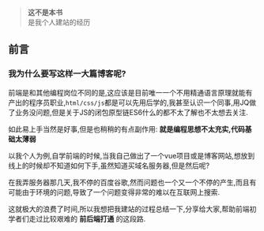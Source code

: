 > **这不是本书**  
是我个人建站的经历

## 前言

### 我为什么要写这样一大篇博客呢?

前端是和其他编程岗位不同的是,这应该是目前唯一一个不用精通语言原理就能有产出的程序员职业,`html/css/js`都是可以先用后学的,我甚至认识一个同事,用JQ做了业务没问题,但是关于JS的闭包原型链ES6什么的都不太了解也不太想去关注.  

如此易上手当然是好事,但是也稍稍的有点副作用: **就是编程思想不太充实,代码基础太薄弱**

以我个人为例,自学前端的时候,当我自己做出了一个vue项目或是博客网站,想放到线上的时候却不知道如何下手,虽然知道买域名服务器,但是然后呢?

在我弄服务器那几天,我不停的百度谷歌,然而问题也一个又一个不停的产生,而且有可能由于环境的问题,导致了一个问题变得非常的难以在互联网上搜索.

这就极大的浪费了时间,所以我想把我建站的过程总结一下,分享给大家,帮助前端初学者们走过比较艰难的 **前后端打通** 的这段路.